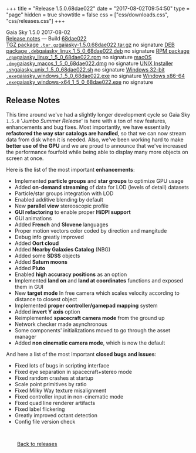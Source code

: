 +++
title = "Release 1.5.0.68dae022"
date = "2017-08-02T09:54:50"
type = "page"
hidden = true
showtitle = false
css = ["css/downloads.css", "css/releases.css"]
+++

<div class="download-container">
<div id="download-title">
<i class="gs-mdi-tag"></i>
Gaia Sky <span class="downloads-version">1.5.0</span> 
<time class="downloads-releasedate" datetime="2017-08-02T09:54:50" title="Published: 2017-08-02T09:54:50"><i class="gs-mdi-calendar"></i> 2017-08-02</time>
<div class="downloads-build"><i class="gs-mdi-script-text"></i> <a href="#release-notes">Release notes</a> &mdash; Build <a href="https://codeberg.org/gaiasky/gaiasky/commit/68dae022" target="_blank">68dae022</a></div></div>
<div class="download-section">
<a href="https://gaia.ari.uni-heidelberg.de/gaiasky/releases/1.5.0.68dae022/gaiasky-1.5.0.68dae022.tar.gz" class="download-button"><i class="gs-mdi-zip-box icon-button"></i> TGZ package <code>.tar.gz</code><span class="download-sub">gaiasky-1.5.0.68dae022.tar.gz</span></a>
<span class="signature">no signature</span>
<a href="https://gaia.ari.uni-heidelberg.de/gaiasky/releases/1.5.0.68dae022/gaiasky_linux_1_5_0_68dae022.deb" class="download-button"><i class="gs-mdi-debian icon-button"></i> DEB package <code>.deb</code><span class="download-sub">gaiasky_linux_1_5_0_68dae022.deb</span></a>
<span class="signature">no signature</span>
<a href="https://gaia.ari.uni-heidelberg.de/gaiasky/releases/1.5.0.68dae022/gaiasky_linux_1_5_0_68dae022.rpm" class="download-button"><i class="gs-mdi-fedora icon-button"></i> RPM package <code>.rpm</code><span class="download-sub">gaiasky_linux_1_5_0_68dae022.rpm</span></a>
<span class="signature">no signature</span>
<a href="https://gaia.ari.uni-heidelberg.de/gaiasky/releases/1.5.0.68dae022/gaiasky_macos_1_5_0_68dae022.dmg" class="download-button"><i class="gs-fa6-brands-apple icon-button"></i> macOS <code>.dmg</code><span class="download-sub">gaiasky_macos_1_5_0_68dae022.dmg</span></a>
<span class="signature">no signature</span>
<a href="https://gaia.ari.uni-heidelberg.de/gaiasky/releases/1.5.0.68dae022/gaiasky_unix_1_5_0_68dae022.sh" class="download-button"><i class="gs-token-unix icon-button"></i> UNIX Installer <code>.sh</code><span class="download-sub">gaiasky_unix_1_5_0_68dae022.sh</span></a>
<span class="signature">no signature</span>
<a href="https://gaia.ari.uni-heidelberg.de/gaiasky/releases/1.5.0.68dae022/gaiasky_windows_1_5_0_68dae022.exe" class="download-button"><i class="gs-fa6-brands-windows icon-button"></i> Windows 32-bit <code>.exe</code><span class="download-sub">gaiasky_windows_1_5_0_68dae022.exe</span></a>
<span class="signature">no signature</span>
<a href="https://gaia.ari.uni-heidelberg.de/gaiasky/releases/1.5.0.68dae022/gaiasky_windows-x64_1_5_0_68dae022.exe" class="download-button"><i class="gs-fa6-brands-windows icon-button"></i> Windows x86-64 <code>.exe</code><span class="download-sub">gaiasky_windows-x64_1_5_0_68dae022.exe</span></a>
<span class="signature">no signature</span>
</div>
</div>

<section class="release-notes">

# Release Notes

This time around we've had a slightly longer development cycle so Gaia Sky `1.5.0`  \'*Jumbo Summer Release*\' is here with a ton of new features, enhancements and bug fixes. Most importantly, we have essentially **refactored the way star catalogs are handled**, so that we can now stream data from disk when it is needed. Also, we've been working hard to make **better use of the GPU** and we are proud to announce that we've increased the performance fourfold while being able to display many more objects on screen at once.

Here is the list of the most important **enhancements**:

- Implemented **particle groups** and **star groups** to optimize GPU usage
- Added **on-demand streaming** of data for LOD (levels of detail) datasets
- Particle/star groups integration with LOD
- Enabled additive blending by default
- New **parallel view** stereoscopic profile
- **GUI refactoring** to enable proper **HiDPI support**
- GUI animations
- Added **French** and **Slovene** languages
- Proper motion vectors color coded by direction and mangitude
- Debug info greatly improved
- Added **Oort cloud**
- Added **Nearby Galaxies Catalog** (NBG)
- Added some **SDSS** objects
- Added **Saturn moons**
- Added **Pluto**
- Enabled **high accuracy positions** as an option
- Implemented **land on** and **land at coordinates** functions and exposed them in GUI
- New **target mode** In free camera which scales velocity according to distance to closest object
- Implemented **proper controller/gamepad mapping** system
- Added **invert Y axis** option
- Reimplemented **spacecraft camera mode** from the ground up
- Network checker made asynchronous
- Some components' initializations moved to go through the asset manager
- Added **non cinematic camera mode**, which is now the default

And here a list of the most important **closed bugs and issues**:

- Fixed lots of bugs in scripting interface
- Fixed eye separation in spacecraft+stereo mode
- Fixed random crashes at startup
- Scale point primitives by ratio
- Fixed Milky Way texture misalignment
- Fixed controller input in non-cinematic mode
- Fixed quad line renderer artifacts
- Fixed label flickering
- Greatly improved octant detection
- Config file version check
</section>


<p class="center-text" style="padding: 30px;"><a href="/downloads/releases"><i class="gs-mdi-arrow-left-bold-circle"></i> Back to releases</a>
</p>

